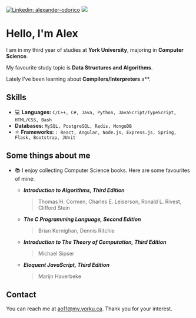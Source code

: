 [![Linkedin: alexander-odorico](https://img.shields.io/badge/-alexander--odorico-blue?style=flat-square&logo=Linkedin&logoColor=white&link=https://www.linkedin.com/in/alexander-odorico/)](https://www.linkedin.com/in/alexander-odorico/)
[![](https://img.shields.io/badge/🌐%20portfolio-green?style=flat-square%messsage=)](https://alex7d3.github.io/)
# Hello, I'm Alex 

I am in my third year of studies at **York University**, majoring in **Computer Science**.

My favourite study topic is **Data Structures and Algorithms**.

Lately I've been learning about **Compilers/Interpreters** a**.

## Skills

- 💻 **Languages:** `C/C++, C#, Java, Python, JavaScript/TypeScript, HTML/CSS, Bash`
-  **Databases:** `MySQL, PostgreSQL, Redis, MongoDB`
- ⚛ **Frameworks:** `: React, Angular, Node.js, Express.js, Spring, Flask, Bootstrap, JUnit`
  
## Some things about me

- 📚 I enjoy collecting Computer Science books. Here are some favourites of mine:

  - ***Introduction to Algorithms, Third Edition***
    >  Thomas H. Cormen, Charles E. Leiserson, Ronald L. Rivest, Clifford Stein
  - ***The C Programming Language, Second Edition***
    > Brian Kernighan, Dennis Ritchie
  - ***Introduction to The Theory of Computation, Third Edition***
    > Michael Sipser
  - ***Eloquent JavaScript, Third Edition***
    > Marijn Haverbeke

## Contact

You can reach me at [ao11@my.yorku.ca](mailto:ao11@my.yorku.ca?subject=[GitHub]). Thank you for your interest.
<!--
**Alex7D3/Alex7D3** is a ✨ _special_ ✨ repository because its `README.md` (this file) appears on your GitHub profile.

Here are some ideas to get you started:

- 🔭 I’m currently working on ...
- 🌱 I’m currently learning ...
- 👯 I’m looking to collaborate on ...
- 🤔 I’m looking for help with ...
- 💬 Ask me about ...
- 📫 How to reach me: ...
- 😄 Pronouns: ...
- ⚡ Fun fact: ...
-->
